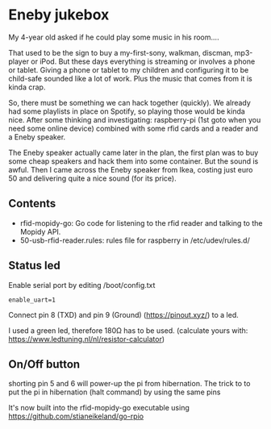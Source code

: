 # Eneby jukebox

My 4-year old asked if he could play some music in his room....

That used to be the sign to buy a my-first-sony, walkman, discman, mp3-player or iPod. But these days everything is streaming or involves a phone or tablet.
Giving a phone or tablet to my children and configuring it to be child-safe sounded like a lot of work. Plus the music that comes from it is kinda crap.

So, there must be something we can hack together (quickly). We already had some playlists in place on Spotify, so playing those would be kinda nice. After some thinking and investigating: raspberry-pi (1st goto when you need some online device) combined with some rfid cards and a reader and a Eneby speaker.

The Eneby speaker actually came later in the plan, the first plan was to buy some cheap speakers and hack them into some container. But the sound is awful.
Then I came across the Eneby speaker from Ikea, costing just euro 50 and delivering quite a nice sound (for its price).

## Contents

- rfid-mopidy-go: Go code for listening to the rfid reader and talking to the Mopidy API.
- 50-usb-rfid-reader.rules: rules file for raspberry in /etc/udev/rules.d/

## Status led

Enable serial port by editing /boot/config.txt

```
enable_uart=1
```

Connect pin 8 (TXD) and pin 9 (Ground) (https://pinout.xyz/) to a led.

I used a green led, therefore 180Ω has to be used. (calculate yours with: https://www.ledtuning.nl/nl/resistor-calculator)  

## On/Off button

shorting pin 5 and 6 will power-up the pi from hibernation. The trick to to put the pi in hibernation (halt command) by using the same pins

It's now built into the rfid-mopidy-go executable using https://github.com/stianeikeland/go-rpio